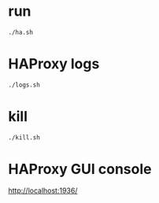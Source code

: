 # run

```bash
./ha.sh
```

# HAProxy logs
```bash
./logs.sh
```

# kill
```bash
./kill.sh
```

# HAProxy GUI console
[http://localhost:1936/](http://localhost:1936/)
